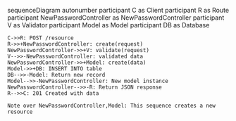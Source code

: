 sequenceDiagram
    autonumber
    participant C as Client
    participant R as Route
    participant NewPasswordController as NewPasswordController
    participant V as Validator
    participant Model as Model
    participant DB as Database
    
    C->>R: POST /resource
    R->>+NewPasswordController: create(request)
    NewPasswordController->>+V: validate(request)
    V-->>-NewPasswordController: validated data
    NewPasswordController->>+Model: create(data)
    Model->>+DB: INSERT INTO table
    DB-->>-Model: Return new record
    Model-->>-NewPasswordController: New model instance
    NewPasswordController-->>-R: Return JSON response
    R-->>C: 201 Created with data
    
    Note over NewPasswordController,Model: This sequence creates a new resource
  